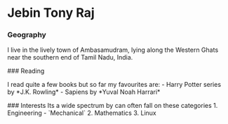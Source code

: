 # Jebin Tony Raj

### Geography
<p>
I live in the lively town of Ambasamudram, lying along the Western Ghats near the southern end of Tamil Nadu, India.
</p>
### Reading
<p>
I read quite a few books but so far my favourites are:
- Harry Potter series by *J.K. Rowling*
- Sapiens by *Yuval Noah Harrari* 
</p>
### Interests
Its a wide spectrum by can often fall on these categories
1. Engineering - `Mechanical`
2. Mathematics
3. Linux


